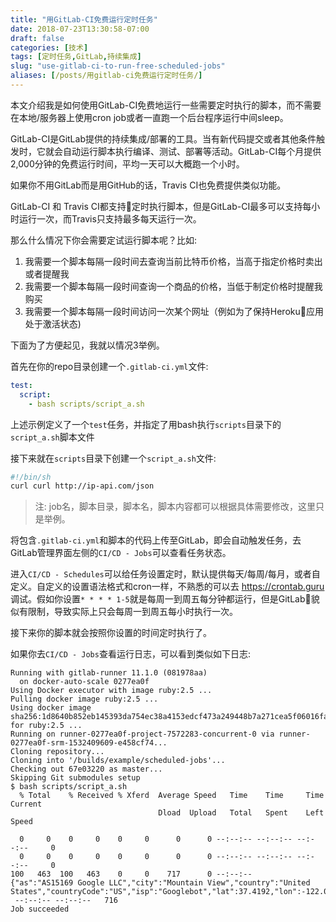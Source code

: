 ```yaml
---
title: "用GitLab-CI免费运行定时任务"
date: 2018-07-23T13:30:58-07:00
draft: false
categories: [技术]
tags: [定时任务,GitLab,持续集成]
slug: "use-gitlab-ci-to-run-free-scheduled-jobs"
aliases: [/posts/用gitlab-ci免费运行定时任务/]
---
```


本文介绍我是如何使用GitLab-CI免费地运行一些需要定时执行的脚本，而不需要在本地/服务器上使用cron job或者一直跑一个后台程序运行中间sleep。

<!--more-->

GitLab-CI是GitLab提供的持续集成/部署的工具。当有新代码提交或者其他条件触发时，它就会自动运行脚本执行编译、测试、部署等活动。GitLab-CI每个月提供2,000分钟的免费运行时间，平均一天可以大概跑一个小时。

如果你不用GitLab而是用GitHub的话，Travis CI也免费提供类似功能。

GitLab-CI 和 Travis CI都支持定时执行脚本，但是GitLab-CI最多可以支持每小时运行一次，而Travis只支持最多每天运行一次。

那么什么情况下你会需要定试运行脚本呢？比如:

1. 我需要一个脚本每隔一段时间去查询当前比特币价格，当高于指定价格时卖出或者提醒我
2. 我需要一个脚本每隔一段时间查询一个商品的价格，当低于制定价格时提醒我购买
3. 我需要一个脚本每隔一段时间访问一次某个网址（例如为了保持Heroku应用处于激活状态)

下面为了方便起见，我就以情况3举例。

首先在你的repo目录创建一个`.gitlab-ci.yml`文件:

```yml
test:
  script:
    - bash scripts/script_a.sh
```

上述示例定义了一个`test`任务，并指定了用bash执行`scripts`目录下的`script_a.sh`脚本文件

接下来就在`scripts`目录下创建一个`script_a.sh`文件:

```sh
#!/bin/sh
curl curl http://ip-api.com/json
```

> 注: job名，脚本目录，脚本名，脚本内容都可以根据具体需要修改，这里只是举例。

将包含`.gitlab-ci.yml`和脚本的代码上传至GitLab，即会自动触发任务，去GitLab管理界面左侧的`CI/CD - Jobs`可以查看任务状态。

进入`CI/CD - Schedules`可以给任务设置定时，默认提供每天/每周/每月，或者自定义。自定义的设置语法格式和cron一样，不熟悉的可以去 https://crontab.guru 调试。假如你设置`* * * * 1-5`就是每周一到周五每分钟都运行，但是GitLab貌似有限制，导致实际上只会每周一到周五每小时执行一次。

接下来你的脚本就会按照你设置的时间定时执行了。

如果你去`CI/CD - Jobs`查看运行日志，可以看到类似如下日志:

```shell
Running with gitlab-runner 11.1.0 (081978aa)
  on docker-auto-scale 0277ea0f
Using Docker executor with image ruby:2.5 ...
Pulling docker image ruby:2.5 ...
Using docker image sha256:1d8640b852eb145393da754ec38a4153edcf473a249448b7a271cea5f06016fa for ruby:2.5 ...
Running on runner-0277ea0f-project-7572283-concurrent-0 via runner-0277ea0f-srm-1532409609-e458cf74...
Cloning repository...
Cloning into '/builds/example/scheduled-jobs'...
Checking out 67e03220 as master...
Skipping Git submodules setup
$ bash scripts/script_a.sh
  % Total    % Received % Xferd  Average Speed   Time    Time     Time  Current
                                 Dload  Upload   Total   Spent    Left  Speed

  0     0    0     0    0     0      0      0 --:--:-- --:--:-- --:--:--     0
  0     0    0     0    0     0      0      0 --:--:-- --:--:-- --:--:--     0
100   463  100   463    0     0    717      0 --:--:--
{"as":"AS15169 Google LLC","city":"Mountain View","country":"United States","countryCode":"US","isp":"Googlebot","lat":37.4192,"lon":-122.0574,"org":"Googlebot","query":"66.249.64.149","region":"CA","regionName":"California","status":"success","timezone":"America/Los_Angeles","zip":"94043"}
 --:--:-- --:--:--   716
Job succeeded
```